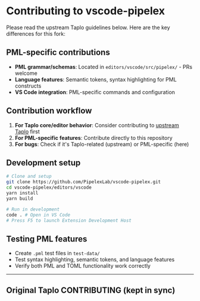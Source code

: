 # Contributing to vscode-pipelex

Please read the upstream Taplo guidelines below. Here are the key differences for this fork:

## PML-specific contributions
- **PML grammar/schemas**: Located in `editors/vscode/src/pipelex/` - PRs welcome
- **Language features**: Semantic tokens, syntax highlighting for PML constructs
- **VS Code integration**: PML-specific commands and configuration

## Contribution workflow
1. **For Taplo core/editor behavior**: Consider contributing to [upstream Taplo](https://github.com/tamasfe/taplo) first
2. **For PML-specific features**: Contribute directly to this repository
3. **For bugs**: Check if it's Taplo-related (upstream) or PML-specific (here)

## Development setup
```bash
# Clone and setup
git clone https://github.com/PipelexLab/vscode-pipelex.git
cd vscode-pipelex/editors/vscode
yarn install
yarn build

# Run in development
code . # Open in VS Code
# Press F5 to launch Extension Development Host
```

## Testing PML features
- Create `.pml` test files in `test-data/`
- Test syntax highlighting, semantic tokens, and language features
- Verify both PML and TOML functionality work correctly

---

## Original Taplo CONTRIBUTING (kept in sync)
